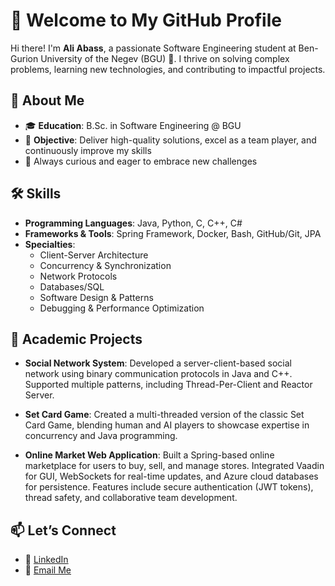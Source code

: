 # 👋 Welcome to My GitHub Profile  

Hi there! I'm **Ali Abass**, a passionate Software Engineering student at Ben-Gurion University of the Negev (BGU) 🌟. I thrive on solving complex problems, learning new technologies, and contributing to impactful projects.

## 🚀 About Me
- 🎓 **Education**: B.Sc. in Software Engineering @ BGU
- 🎯 **Objective**: Deliver high-quality solutions, excel as a team player, and continuously improve my skills
- 🧠 Always curious and eager to embrace new challenges

## 🛠️ Skills
- **Programming Languages**: Java, Python, C, C++, C#
- **Frameworks & Tools**: Spring Framework, Docker, Bash, GitHub/Git, JPA
- **Specialties**:
  - Client-Server Architecture
  - Concurrency & Synchronization
  - Network Protocols
  - Databases/SQL
  - Software Design & Patterns
  - Debugging & Performance Optimization

## 🎯 Academic Projects
- **Social Network System**:
  Developed a server-client-based social network using binary communication protocols in Java and C++. Supported multiple patterns, including Thread-Per-Client and Reactor Server.

- **Set Card Game**:
  Created a multi-threaded version of the classic Set Card Game, blending human and AI players to showcase expertise in concurrency and Java programming.

- **Online Market Web Application**:
  Built a Spring-based online marketplace for users to buy, sell, and manage stores. Integrated Vaadin for GUI, WebSockets for real-time updates, and Azure cloud databases for persistence. Features include secure authentication (JWT tokens), thread safety, and collaborative team development.

## 📫 Let’s Connect
- 💼 [LinkedIn](https://www.linkedin.com/in/ali-abass-740714245/)
- 📧 [Email Me](mailto:aliabass200227@gmail.com)
